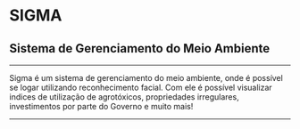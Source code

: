 # SIGMA

## Sistema de Gerenciamento do Meio Ambiente
<hr>
<p>Sigma é um sistema de gerenciamento do meio ambiente, onde é possível se logar utilizando reconhecimento facial. Com ele é possível visualizar indices de utilização de agrotóxicos, propriedades irregulares, investimentos por parte do Governo e muito mais!</p>
<hr>
